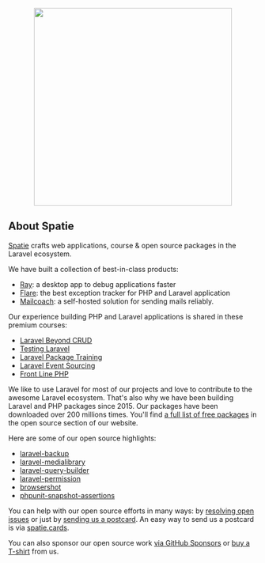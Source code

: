 <p align="center"><a href="https://laravel.com" target="_blank"><img src="https://github.com/spatie/.github/blob/main/docs/images/spatie.png?raw=true" width="400"></a></p>

## About Spatie

[Spatie](https://spatie.be) crafts web applications, course & open source packages in the Laravel ecosystem.

We have built a collection of best-in-class products:

- [Ray](https://myray.app): a desktop app to debug applications faster
- [Flare](https://flareapp.io): the best exception tracker for PHP and Laravel application
- [Mailcoach](https://mailcoach.app): a self-hosted solution for sending mails reliably.

Our experience building PHP and Laravel applications is shared in these premium courses:

- [Laravel Beyond CRUD](https://laravel-beyond-crud)
- [Testing Laravel](https://testing-laravel.com)
- [Laravel Package Training](https://laravelpackage.training)
- [Laravel Event Sourcing](https://event-sourcing-laravel.com)
- [Front Line PHP](https://laravelpackage.training)

We like to use Laravel for most of our projects and love to contribute to the awesome Laravel ecosystem. That's also why we have been building Laravel and PHP packages since 2015. Our packages have been downloaded over 200 millions times. You'll find [a full list of free packages](https://spatie.be/open-source?search=&sort=-downloads) in the open source section of our website.

Here are some of our open source highlights:

- [laravel-backup](https://spatie.be/docs/laravel-backup/)
- [laravel-medialibrary](https://spatie.be/docs/laravel-medialibrary/)
- [laravel-query-builder](https://spatie.be/docs/laravel-query-builder)
- [laravel-permission](https://spatie.be/docs/laravel-permission)
- [browsershot](https://github.com/spatie/browsershot)
- [phpunit-snapshot-assertions](https://github.com/spatie/phpunit-snapshot-assertions)

You can help with our open source efforts in many ways: by [resolving open issues](https://github.com/issues?q=is%3Aopen+is%3Aissue+user%3Aspatie+is%3Apublic+label%3A%22good+first+issue%22) or just by [sending us a postcard](https://spatie.be/open-source/postcards). An easy way to send us a postcard is via [spatie.cards](https://spatie.cards).

You can also sponsor our open source work [via GitHub Sponsors](https://github.com/sponsors/spatie) or [buy a T-shirt](https://cottonbureau.com/people/spatie) from us.